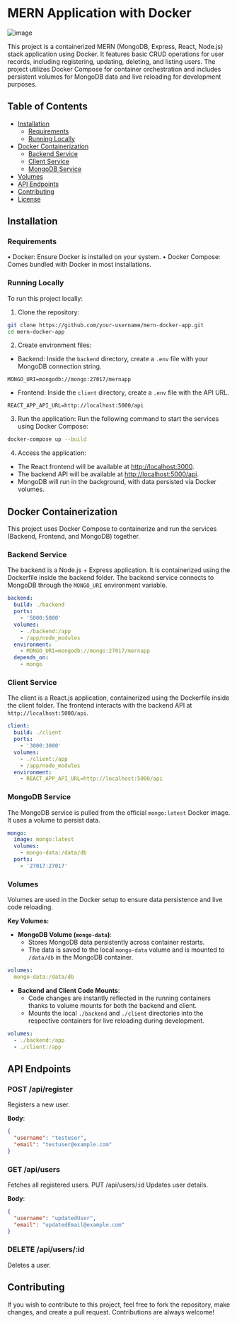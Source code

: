 # MERN Application with Docker


![image](https://github.com/user-attachments/assets/2fb5cdcf-9fcd-4a0b-a20a-d6e178e2ce25)


This project is a containerized MERN (MongoDB, Express, React, Node.js) stack application using Docker. It features basic CRUD operations for user records, including registering, updating, deleting, and listing users. The project utilizes Docker Compose for container orchestration and includes persistent volumes for MongoDB data and live reloading for development purposes.

## Table of Contents

- [Installation](#installation)
  - [Requirements](#requirements)
  - [Running Locally](#running-locally)
- [Docker Containerization](#docker-containerization)
  - [Backend Service](#backend-service)
  - [Client Service](#client-service)
  - [MongoDB Service](#mongodb-service)
- [Volumes](#volumes)
- [API Endpoints](#api-endpoints)
- [Contributing](#contributing)
- [License](#license)

## Installation

### Requirements
• Docker: Ensure Docker is installed on your system.
• Docker Compose: Comes bundled with Docker in most installations.

### Running Locally
To run this project locally:
1. Clone the repository:
```bash
git clone https://github.com/your-username/mern-docker-app.git
cd mern-docker-app
```
2. Create environment files:
- Backend: Inside the `backend` directory, create a `.env` file with your MongoDB connection string.
```env
MONGO_URI=mongodb://mongo:27017/mernapp
```
- Frontend: Inside the `client` directory, create a `.env` file with the API URL.
```env
REACT_APP_API_URL=http://localhost:5000/api
```
3. Run the application:
Run the following command to start the services using Docker Compose:
```bash
docker-compose up --build
```
4. Access the application:
- The React frontend will be available at [http://localhost:3000](http://localhost:3000).
- The backend API will be available at [http://localhost:5000/api](http://localhost:5000/api).
- MongoDB will run in the background, with data persisted via Docker volumes.


## Docker Containerization
This project uses Docker Compose to containerize and run the services (Backend, Frontend, and MongoDB) together.

### Backend Service
The backend is a Node.js + Express application. It is containerized using the Dockerfile inside the backend folder. The backend service connects to MongoDB through the `MONGO_URI` environment variable.
```yaml
backend:
  build: ./backend
  ports:
    - '5000:5000'
  volumes:
    - ./backend:/app
    - /app/node_modules
  environment:
    - MONGO_URI=mongodb://mongo:27017/mernapp
  depends_on:
    - mongo
```

### Client Service
The client is a React.js application, containerized using the Dockerfile inside the client folder. The frontend interacts with the backend API at `http://localhost:5000/api`.
```yaml
client:
  build: ./client
  ports:
    - '3000:3000'
  volumes:
    - ./client:/app
    - /app/node_modules
  environment:
    - REACT_APP_API_URL=http://localhost:5000/api
```

### MongoDB Service
The MongoDB service is pulled from the official `mongo:latest` Docker image. It uses a volume to persist data.
```yaml
mongo:
  image: mongo:latest
  volumes:
    - mongo-data:/data/db
  ports:
    - '27017:27017'
```
### Volumes
Volumes are used in the Docker setup to ensure data persistence and live code reloading.

**Key Volumes:**
- **MongoDB Volume (`mongo-data`)**:
  - Stores MongoDB data persistently across container restarts.
  - The data is saved to the local `mongo-data` volume and is mounted to `/data/db` in the MongoDB container.
```yaml
volumes:
  mongo-data:/data/db
```
- **Backend and Client Code Mounts**:
  - Code changes are instantly reflected in the running containers thanks to volume mounts for both the backend and client.
  - Mounts the local `./backend` and `./client` directories into the respective containers for live reloading during development.
```yaml
volumes:
  - ./backend:/app
  - ./client:/app
```
## API Endpoints

### POST /api/register
Registers a new user.

**Body**:
```json
{
  "username": "testuser",
  "email": "testuser@example.com"
}
```

### GET /api/users
Fetches all registered users.
PUT /api/users/:id
Updates user details.

**Body**:
```json
{
  "username": "updatedUser",
  "email": "updatedEmail@example.com"
}
```
### DELETE /api/users/:id
Deletes a user.

## Contributing
If you wish to contribute to this project, feel free to fork the repository, make changes, and create a pull request. Contributions are always welcome!
